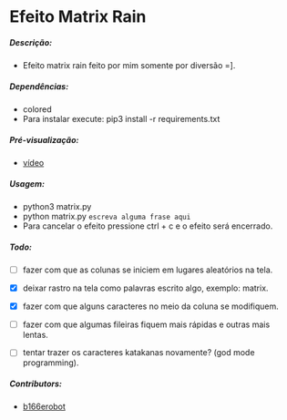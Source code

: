 # Efeito Matrix Rain

##### Descrição:

  - Efeito matrix rain feito por mim somente por diversão =].

##### Dependências:

- colored
- Para instalar execute: pip3 install -r requirements.txt

##### Pré-visualização:

  - [vídeo](https://raw.githubusercontent.com/b166erobot/matrix/teste/preview/preview.mp4)

##### Usagem:

  - python3 matrix.py
  - python matrix.py `escreva alguma frase aqui`
  - Para cancelar o efeito pressione ctrl + c e o efeito será encerrado.

##### Todo:

  - [ ] fazer com que as colunas se iniciem em lugares aleatórios na tela.
  - [x] deixar rastro na tela como palavras escrito algo, exemplo: matrix.
  - [x] fazer com que alguns caracteres no meio da coluna se modifiquem.
  - [ ] fazer com que algumas fileiras fiquem mais rápidas e outras mais lentas.
  - [ ] tentar trazer os caracteres katakanas novamente? (god mode programming).


##### Contributors:

  - [b166erobot](//github.com/b166erobot)
